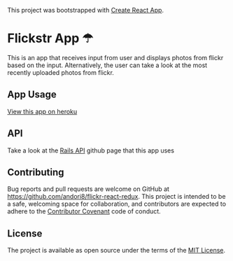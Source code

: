 This project was bootstrapped with [Create React App](https://github.com/facebook/create-react-app).

# Flickstr App &#9730;
This is an app that receives input from user and displays photos from flickr based on the input.
Alternatively, the user can take a look at the most recently uploaded photos from flickr.

## App Usage
[View this app on heroku](https://flickstr-frontend.herokuapp.com/)

## API
Take a look at the [Rails API](https://github.com/andori8/flickr-rails-api) github page that this app uses

## Contributing

Bug reports and pull requests are welcome on GitHub at https://github.com/andori8/flickr-react-redux. This project is intended to be a safe, welcoming space for collaboration, and contributors are expected to adhere to the [Contributor Covenant](http://contributor-covenant.org) code of conduct.

## License

The project is available as open source under the terms of the [MIT License](https://github.com/hyoyou/recipe-rails-app/blob/master/LICENSE).
